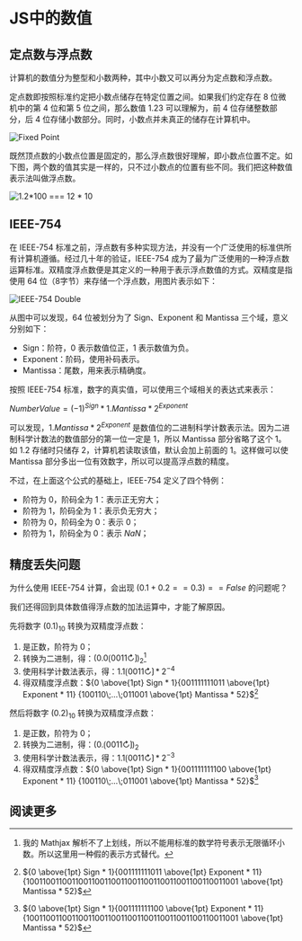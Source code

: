 # JS中的数值

## 定点数与浮点数

计算机的数值分为整型和小数两种，其中小数又可以再分为定点数和浮点数。

定点数即按照标准约定把小数点储存在特定位置之间。如果我们约定存在 8 位微机中的第 4 位和第 5 位之间，那么数值 1.23 可以理解为，前 4 位存储整数部分，后 4 位存储小数部分。同时，小数点并未真正的储存在计算机中。

![Fixed Point](https://cdn.jsdelivr.net/gh/Lionad-Morotar/blog-cdn/image/other/20200722031423.png)

既然顶点数的小数点位置是固定的，那么浮点数很好理解，即小数点位置不定。如下图，两个数的值其实是一样的，只不过小数点的位置有些不同。我们把这种数值表示法叫做浮点数。

![1.2*100 === 12 * 10](https://cdn.jsdelivr.net/gh/Lionad-Morotar/blog-cdn/image/other/20200722031938.png)

## IEEE-754

在 IEEE-754 标准之前，浮点数有多种实现方法，并没有一个广泛使用的标准供所有计算机遵循。经过几十年的验证，IEEE-754 成为了最为广泛使用的一种浮点数运算标准。双精度浮点数便是其定义的一种用于表示浮点数值的方式。双精度是指使用 64 位（8字节）来存储一个浮点数，用图片表示如下：

![IEEE-754 Double](https://cdn.jsdelivr.net/gh/Lionad-Morotar/blog-cdn/image/other/20200721223451.png)

从图中可以发现，64 位被划分为了 Sign、Exponent 和 Mantissa 三个域，意义分别如下：

* Sign：阶符，0 表示数值位正，1 表示数值为负。
* Exponent：阶码，使用补码表示。
* Mantissa：尾数，用来表示精确度。

按照 IEEE-754 标准，数字的真实值，可以使用三个域相关的表达式来表示：

$Number Value = (-1)^{Sign} * 1.Mantissa * 2^{Exponent}$

可以发现，$1.Mantissa * 2^{Exponent}$ 是数值位的二进制科学计数表示法。因为二进制科学计数法的数值部分的第一位一定是 1，所以 Mantissa 部分省略了这个 1。如 1.2 存储时只储存 2，计算机若读取该值，默认会加上前面的 1。这样做可以使 Mantissa 部分多出一位有效数字，所以可以提高浮点数的精度。

不过，在上面这个公式的基础上，IEEE-754 定义了四个特例：

  * 阶符为 0，阶码全为 1：表示正无穷大；
  * 阶符为 1，阶码全为 1：表示负无穷大；
  * 阶符为 0，阶码全为 0：表示 $0$；
  * 阶符为 1，阶码全为 0：表示 $NaN$；

## 精度丢失问题

为什么使用 IEEE-754 计算，会出现 $(0.1 + 0.2 == 0.3) == False$ 的问题呢？

我们还得回到具体数值得浮点数的加法运算中，才能了解原因。

先将数字 $(0.1)_{10}$ 转换为双精度浮点数：

1. 是正数，阶符为 $0$；
2. 转换为二进制，得：$(0.0\lgroup0011\circlearrowright\rgroup)_{2}$[^mathjax]
3. 使用科学计数法表示，得：$1.1\lgroup0011\circlearrowright\rgroup * 2^{-4}$
4. 得双精度浮点数：${0 \above{1pt} Sign * 1}{001111111011 \above{1pt} Exponent * 11} {100110\;...\;011001 \above{1pt} Mantissa * 52}$[^0.1]

然后将数字 $(0.2)_{10}$ 转换为双精度浮点数：

1. 是正数，阶符为 $0$；
2. 转换为二进制，得：$(0.\lgroup0011\circlearrowright\rgroup)_{2}$
3. 使用科学计数法表示，得：$1.1\lgroup0011\circlearrowright\rgroup * 2^{-3}$
4. 得双精度浮点数：${0 \above{1pt} Sign * 1}{001111111100 \above{1pt} Exponent * 11} {100110\;...\;011001 \above{1pt} Mantissa * 52}$[^0.2]



## 阅读更多

[^mathjax]: 我的 Mathjax 解析不了上划线，所以不能用标准的数学符号表示无限循环小数。所以这里用一种假的表示方式替代。
[^0.1]: ${0 \above{1pt} Sign * 1}{001111111011 \above{1pt} Exponent * 11} {1001100110011001100110011001100110011001100110011001 \above{1pt} Mantissa * 52}$
[^0.2]: ${0 \above{1pt} Sign * 1}{001111111100 \above{1pt} Exponent * 11} {1001100110011001100110011001100110011001100110011001 \above{1pt} Mantissa * 52}$